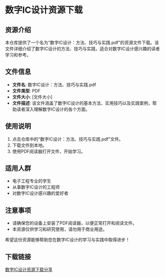 # 数字IC设计资源下载

## 资源介绍

本仓库提供了一个名为“数字IC设计：方法、技巧与实践.pdf”的资源文件下载。该文件详细介绍了数字IC设计的方法、技巧与实践，适合对数字IC设计感兴趣的读者学习和参考。

## 文件信息

- **文件名**: 数字IC设计：方法、技巧与实践.pdf
- **文件类型**: PDF
- **文件大小**: [文件大小]
- **文件描述**: 该文件涵盖了数字IC设计的基本方法、实用技巧以及实践案例，帮助读者深入理解数字IC设计的各个方面。

## 使用说明

1. 点击仓库中的“数字IC设计：方法、技巧与实践.pdf”文件。
2. 下载文件到本地。
3. 使用PDF阅读器打开文件，开始学习。

## 适用人群

- 电子工程专业的学生
- 从事数字IC设计的工程师
- 对数字IC设计感兴趣的爱好者

## 注意事项

- 请确保您的设备上安装了PDF阅读器，以便正常打开和阅读文件。
- 本资源仅供学习和研究使用，请勿用于商业用途。

希望这份资源能够帮助您在数字IC设计的学习与实践中取得进步！

## 下载链接

[数字IC设计资源下载分享](https://pan.quark.cn/s/ee653811241f)